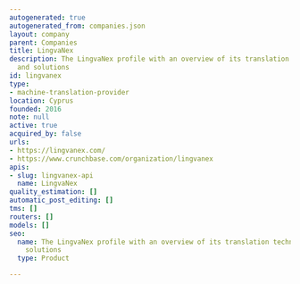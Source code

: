 ```yaml
---
autogenerated: true
autogenerated_from: companies.json
layout: company
parent: Companies
title: LingvaNex
description: The LingvaNex profile with an overview of its translation technologies
  and solutions
id: lingvanex
type:
- machine-translation-provider
location: Cyprus
founded: 2016
note: null
active: true
acquired_by: false
urls:
- https://lingvanex.com/
- https://www.crunchbase.com/organization/lingvanex
apis:
- slug: lingvanex-api
  name: LingvaNex
quality_estimation: []
automatic_post_editing: []
tms: []
routers: []
models: []
seo:
  name: The LingvaNex profile with an overview of its translation technologies and
    solutions
  type: Product

---
```


